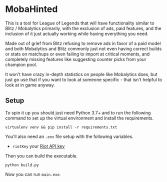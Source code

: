 # MobaHinted
This is a tool for League of Legends that will have functionality similar to
Blitz / Mobalytics primarily, with the exclusion of ads, paid features, and the
inclusion of it just actually working while having everything you need.

Made out of grief from Blitz refusing to remove ads in favor of a paid model and
both Mobalytics and Blitz commonly just not even having correct builds or
stats on matchups or even failing to import at critical moments, and completely
missing features like suggesting counter picks from your champion pool.

It won't have crazy in-depth statistics on people like Mobalytics does,
but just go use that if you want to look at someone specific - that isn't
helpful to look at in game anyway.

## Setup

To spin it up you should just need Python 3.7+ and to run the following command
to set up the virtual environment and install the requirements.

`virtualenv venv
    && pip install -r requirements.txt`
    
You'll also need an `.env` file setup with the following variables.

- `riotKey` your [Riot API key](https://developer.riotgames.com/)

Then you can build the executable.

```
python build.py
```

Now you can run `main.exe`.